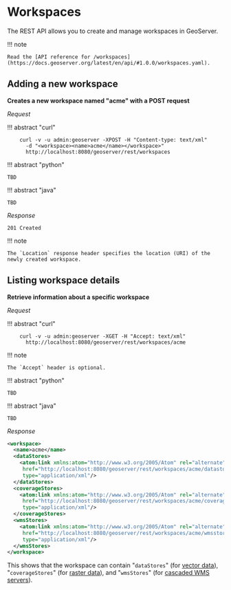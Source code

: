 # Workspaces

The REST API allows you to create and manage workspaces in GeoServer.

!!! note

    Read the [API reference for /workspaces](https://docs.geoserver.org/latest/en/api/#1.0.0/workspaces.yaml).

## Adding a new workspace

**Creates a new workspace named "acme" with a POST request**

*Request*

!!! abstract "curl"

        curl -v -u admin:geoserver -XPOST -H "Content-type: text/xml" 
          -d "<workspace><name>acme</name></workspace>" 
          http://localhost:8080/geoserver/rest/workspaces

!!! abstract "python"

    TBD

!!! abstract "java"

    TBD

*Response*

    201 Created

!!! note

    The `Location` response header specifies the location (URI) of the newly created workspace.

## Listing workspace details

**Retrieve information about a specific workspace**

*Request*

!!! abstract "curl"

        curl -v -u admin:geoserver -XGET -H "Accept: text/xml" 
          http://localhost:8080/geoserver/rest/workspaces/acme

!!! note

    The `Accept` header is optional.

!!! abstract "python"

    TBD

!!! abstract "java"

    TBD

*Response*

``` xml
<workspace>
  <name>acme</name>
  <dataStores>
    <atom:link xmlns:atom="http://www.w3.org/2005/Atom" rel="alternate" 
     href="http://localhost:8080/geoserver/rest/workspaces/acme/datastores.xml" 
     type="application/xml"/>
  </dataStores>
  <coverageStores>
    <atom:link xmlns:atom="http://www.w3.org/2005/Atom" rel="alternate" 
     href="http://localhost:8080/geoserver/rest/workspaces/acme/coveragestores.xml" 
     type="application/xml"/>
  </coverageStores>
  <wmsStores>
    <atom:link xmlns:atom="http://www.w3.org/2005/Atom" rel="alternate" 
     href="http://localhost:8080/geoserver/rest/workspaces/acme/wmsstores.xml" 
     type="application/xml"/>
  </wmsStores>
</workspace>
```

This shows that the workspace can contain "`dataStores`" (for [vector data](../data/vector/index.md)), "`coverageStores`" (for [raster data](../data/raster/index.md)), and "`wmsStores`" (for [cascaded WMS servers](../data/cascaded/wms.md)).
